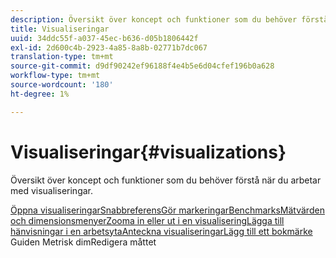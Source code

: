 ```yaml
---
description: Översikt över koncept och funktioner som du behöver förstå när du arbetar med visualiseringar.
title: Visualiseringar
uuid: 34ddc55f-a037-45ec-b636-d05b1806442f
exl-id: 2d600c4b-2923-4a85-8a8b-02771b7dc067
translation-type: tm+mt
source-git-commit: d9df90242ef96188f4e4b5e6d04cfef196b0a628
workflow-type: tm+mt
source-wordcount: '180'
ht-degree: 1%

---
```


# Visualiseringar{#visualizations}

Översikt över koncept och funktioner som du behöver förstå när du arbetar med visualiseringar.

[Öppna ](https://docs.adobe.com/content/help/en/data-workbench/using/client/visualizations/c-open-vis.html)
[visualiseringarSnabbreferensGör ](https://docs.adobe.com/content/help/en/data-workbench/using/client/visualizations/c-qk-ref.html)
[](https://docs.adobe.com/content/help/en/data-workbench/using/client/visualizations/make-selections/c-sel-vis.html)
[](https://docs.adobe.com/content/help/en/data-workbench/using/client/visualizations/c-ustd-benchmks.html)
[markeringarBenchmarksMätvärden och ](https://docs.adobe.com/content/help/en/data-workbench/using/client/visualizations/c-met-dim-menus.html)
[](https://docs.adobe.com/content/help/en/data-workbench/using/client/visualizations/subsets/c-wk-subsets.html)
[dimensionsmenyerZooma in eller ut i en ](https://docs.adobe.com/content/help/en/data-workbench/using/client/visualizations/c-zoom-vis.html)
[visualiseringLägga till hänvisningar i en ](https://docs.adobe.com/content/help/en/data-workbench/using/client/visualizations/c-call-wkspc.html)
[arbetsytaAnteckna ](https://docs.adobe.com/content/help/en/data-workbench/using/client/visualizations/c-present-layer.html)
[visualiseringarLägg till ett ](https://docs.adobe.com/content/help/en/data-workbench/using/client/visualizations/c-bookmark-about.html)
[bokmärke](https://docs.adobe.com/content/help/en/data-workbench/using/client/visualizations/dwb-create-metricdim.html)
Guiden Metrisk dimRedigera måttet
